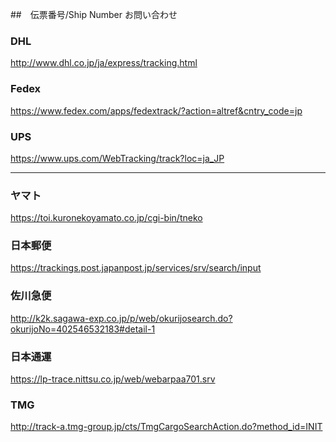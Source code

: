 ##　伝票番号/Ship Number お問い合わせ

### DHL
http://www.dhl.co.jp/ja/express/tracking.html

### Fedex
https://www.fedex.com/apps/fedextrack/?action=altref&cntry_code=jp

### UPS
https://www.ups.com/WebTracking/track?loc=ja_JP

---

### ヤマト
https://toi.kuronekoyamato.co.jp/cgi-bin/tneko

### 日本郵便
https://trackings.post.japanpost.jp/services/srv/search/input

### 佐川急便
http://k2k.sagawa-exp.co.jp/p/web/okurijosearch.do?okurijoNo=402546532183#detail-1

### 日本通運
https://lp-trace.nittsu.co.jp/web/webarpaa701.srv

### TMG
http://track-a.tmg-group.jp/cts/TmgCargoSearchAction.do?method_id=INIT

###
###
###
###
###
###
###


